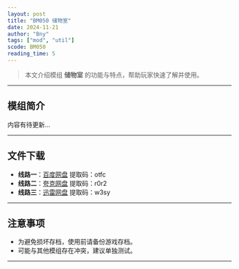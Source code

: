 ```yaml
---
layout: post
title: "BM050 储物室"
date: 2024-11-21
author: "Bny"
tags: ["mod", "util"]
scode: BM050
reading_time: 5
---
```


> 本文介绍模组 **储物室** 的功能与特点，帮助玩家快速了解并使用。

---

## 模组简介

内容有待更新...

---


## 文件下载
- **线路一**：[百度网盘](https://pan.baidu.com/s/1tON0NBKtqX2Haq_Rs7bYiQ?pwd=otfc)  提取码：otfc  
- **线路二**：[夸克网盘](https://pan.quark.cn/s/f53ffdbbc554?pwd=r0r2)  提取码：r0r2  
- **线路三**：[迅雷网盘](https://pan.xunlei.com/s/VOCCbai3a4Fyh1D8cKrhwcTQA1?pwd=w3sy)  提取码：w3sy  

---

## 注意事项
- 为避免损坏存档，使用前请备份游戏存档。
- 可能与其他模组存在冲突，建议单独测试。

---


